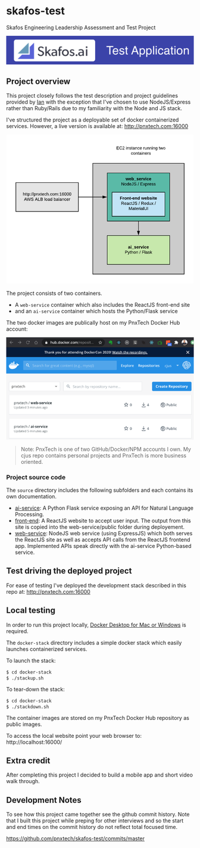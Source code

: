 # skafos-test
Skafos Engineering Leadership Assessment and Test Project

![](gh-project-logo.png)

## Project overview
This project closely follows the test description and project guidelines provided by [Ian](https://github.com/ianterrell) with the exception that I've chosen to use NodeJS/Express rather than Ruby/Rails due to my familiarity with the Node and JS stack.

I've structured the project as a deployable set of docker containerized services.  However, a live version is available at:
http://pnxtech.com:16000

![](architecture.png)

The project consists of two containers.
* A `web-service` container which also includes the ReactJS front-end site
* and an `ai-service` container which hosts the Python/Flask service

The two docker images are publically host on my PnxTech Docker Hub account:

![](docker.png)

> Note: PnxTech is one of two GitHub/Docker/NPM accounts I own.  My cjus repo contains personal projects and PnxTech is more business oriented.

### Project source code
The `source` directory includes the following subfolders and each contains its own documentation.

* [ai-service](./source/ai-service/README.md): A Python Flask service exposing an API for Natural Language Processing.
* [front-end](./source/front-end/website/README.md): A ReactJS website to accept user input. The output from this site is copied into the web-service/public folder during deployement.
* [web-service](./source/web-service/README.md): NodeJS web service (using ExpressJS) which both serves the ReactJS site as well as accepts API calls from the ReactJS frontend app. Implemented APIs speak directly with the ai-service Python-based service.

## Test driving the deployed project
For ease of testing I've deployed the development stack described in this repo at: http://pnxtech.com:16000

## Local testing
In order to run this project locally, [Docker Desktop for Mac or Windows](https://www.docker.com/products/docker-desktop) is required.

The `docker-stack` directory includes a simple docker stack which easily launches containerized services.

To launch the stack:

```shell
$ cd docker-stack
$ ./stackup.sh
```

To tear-down the stack:

```shell
$ cd docker-stack
$ ./stackdown.sh
```
The container images are stored on my PnxTech Docker Hub repository as public images.

To access the local website point your web browser to: http://localhost:16000/

## Extra credit
After completing this project I decided to build a mobile app and short video walk through.

## Development Notes
To see how this project came together see the github commit history.
Note that I built this project while preping for other interviews and so the start and end times on the commit history do not reflect total focused time.

https://github.com/pnxtech/skafos-test/commits/master

